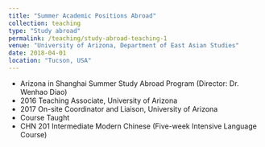 ```yaml
---
title: "Summer Academic Positions Abroad"
collection: teaching
type: "Study abroad"
permalink: /teaching/study-abroad-teaching-1
venue: "University of Arizona, Department of East Asian Studies"
date: 2018-04-01
location: "Tucson, USA"
---
```


* Arizona in Shanghai Summer Study Abroad Program (Director: Dr. Wenhao Diao)
* 2016	Teaching Associate, University of Arizona 
* 2017 	On-site Coordinator and Liaison, University of Arizona
* Course Taught  
* CHN 201 Intermediate Modern Chinese (Five-week Intensive Language Course)




